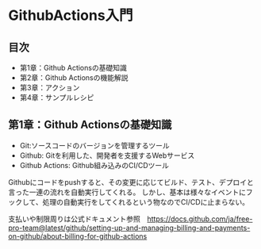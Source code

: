 # GithubActions入門

## 目次
- 第1章：Github Actionsの基礎知識
- 第2章：Github Actionsの機能解説
- 第3章：アクション
- 第4章：サンプルレシピ


## 第1章：Github Actionsの基礎知識

- Git:ソースコードのバージョンを管理するツール
- Github: Gitを利用した、開発者を支援するWebサービス
- Github Actions: Github組み込みのCI/CDツール

Githubにコードをpushすると、その変更に応じてビルド、テスト、デプロイと言った一連の流れを自動実行してくれる。
しかし、基本は様々なイベントにフックして、処理の自動実行をしてくれるという物なのでCI/CDに止まらない。


支払いや制限周りは公式ドキュメント参照　https://docs.github.com/ja/free-pro-team@latest/github/setting-up-and-managing-billing-and-payments-on-github/about-billing-for-github-actions